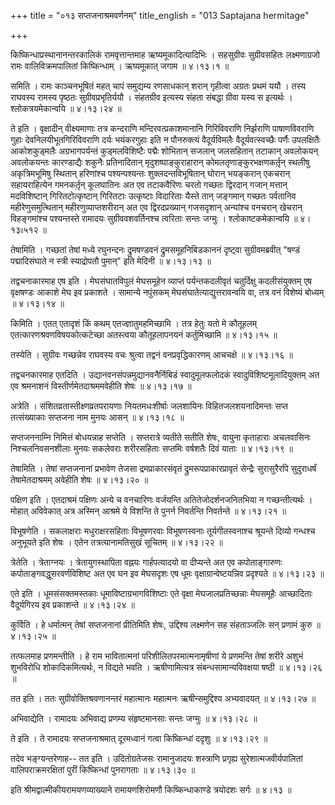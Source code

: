 +++
title = "०१३ सप्तजनाश्रमवर्णनम्"
title_english = "013 Saptajana hermitage"

+++


किष्किन्धाप्रस्थानानन्तरकालिकं रामवृत्तान्तमाह ऋष्यमूकादित्यादिभिः ।
सहसुग्रीवः सुग्रीवसहितः लक्ष्मणाग्रजो रामः वालिविक्रमपालितां
किष्किन्धाम् । ऋष्यमूकात् जगाम  ॥  ४।१३।१  ॥   

  

समिति । रामः काञ्चनभूषितं महत् चापं समुद्यम्य रणसाधकान् शरान् गृहीत्वा
अग्रतः प्रथमं ययौ । तस्य राघवस्य रामस्य पृष्ठतः सुग्रीवप्रभृतिर्ययौ ।
संहतग्रीव इत्यस्य संहता संबद्धा ग्रीवा यस्य स इत्यर्थः ।
श्लोकत्रयमेकान्वयि  ॥  ४।१३।२४ ॥   

  

ते इति । वृक्षादीन् वीक्ष्यमाणाः तत्र कन्दराणि मन्दिरवत्प्रकाशमानानि
गिरिविवराणि निर्झराणि पाषाणविवराणि गुहाः देवनिलयीभूतगिरिविवराणि दर्यः
भयंकरगुहाः इति न पौनरुक्त्यं वैदूर्यविमलैः वैदूर्यवत्स्वच्छैः पर्णैः
उपलक्षितैः आकोशकुड्मलैः अग्रभागपर्यन्तं कुड्मलविशिष्टैः पद्मैः शोभितान्
सजलान् जलसहितान् तटाकान् अवलोकयन् अवलोकयन्तः कारण्डाद्यैः शकुनैः
प्रतिनादितान् मृदुशष्पाङ्कुराहारान् कोमलतृणाङ्कुरभक्षणकर्तृ़न् स्थलीषु
अकृत्रिमभूमिषु स्थितान् हरिणांश्च पश्यन्पश्यन्तः शुक्लदन्तविभूषितान्
घोरान् भयङ्करान् एकचरान् सहायराहित्येन गमनकर्तृ़न् कूलघातिनः अत एव
तटाकवैरिणः चरतो गच्छतः द्विरदान् गजान् मत्तान् मदविशिष्टान्
गिरितटोत्कृष्टान् गिरितटाः उत्कृष्टाः विदारिताः यैस्ते तान् जङ्गमान्
गच्छतः पर्वतानिव महीरेणुसमुत्थितान् महीरणुव्याप्तशरीरान् अत एव
द्विरदप्रख्यान् गजसदृशान् अन्यांश्च वनचरान् खेचरान् विहङ्गमांश्च
पश्यन्तस्ते रामादयः सुग्रीववशवर्तिनश्च त्वरिताः सन्तः जग्मुः ।
श्लोकाष्टकमेकान्वयि  ॥  ४।१३৷৷५१२  ॥   

  

तेषामिति । गच्छतां तेषां मध्ये रघुनन्दनः द्रुमषण्डवनं
द्रुमसमूहनिबिडकाननं दृष्ट्वा सुग्रीवमब्रवीत् "षण्डं पद्मादिसंघाते न
स्त्री स्याद्रोपतौ पुमान्" इति मेदिनी  ॥  ४।१३।१३  ॥   

  

तद्वचनाकारमाह एष इति । मेघसंघातविपुलं मेघसमूहेन व्याप्तं पर्यन्तकदलीवृतं
चतुर्दिक्षु कदलीसंयुक्तम् एष वृक्षषण्डः आकाशे मेघ इव प्रकाशते । सामान्ये
नपुंसकम् मेघसंघातेत्याद्युत्तरावन्वयि वा, तत्र वनं विशेष्यं बोध्यम्  ॥ 
४।१३।१४  ॥   

  

किमिति । एतत् एतादृशं किं कथम् एतज्ज्ञातुमहमिच्छामि । तत्र हेतुः यतो मे
कौतूहलम् एतत्कारणश्रवणविषयकोत्कटेच्छा अतस्त्वया कौतूहलापनयनं
कर्तुमिच्छामि  ॥  ४।१३।१५  ॥   

  

तस्येति । सुग्रीवः गच्छन्नेव राघवस्य वचः श्रुत्वा तद्वनं
वनप्रवृद्धिकारणम् आचचक्षे  ॥  ४।१३।१६  ॥   

  

तद्वचनकारमाह एतदिति । उद्यानवनसंपन्नमुद्यानवनैर्निबिडं स्वादुमूलफलोदकं
स्वादुविशिष्टमूलादियुक्तम् अत एव श्रमनाशनं विस्तीर्णमेतदाश्रममवेहीति
शेषः  ॥  ४।१३।१७  ॥   

  

अत्रेति । संशितव्रतास्तीक्ष्णव्रतपरायणाः नियतमधःशीर्षाः जलशायिनः
विहितजलशयनादिमन्तः सप्त तत्संख्याकाः सप्तजना नाम मुनयः आसन्  ॥  ४।१३।१८
 ॥   

  

सप्तजननाम्नि निमित्तं बोधयन्नाह सप्तेति । सप्तरात्रे व्यतीते सतीति शेषः,
वायुना कृताहाराः अचलवासिनः निश्चलनिवसनशीलाः मुनयः सकलेवराः शरीरसहिताः
सप्तमिः वर्षशतैः दिवं याताः  ॥  ४।१३।१९  ॥   

  

तेषामिति । तेषां सप्तजनानां प्रभावेण तेजसा द्रमप्राकारसंवृतं
द्रुमरूपप्राकारप्रावृतं सेन्द्रैः सुरासुरैरपि सुदुराधर्षं
तेषामेतदाश्रमम् अवेहीति शेषः  ॥  ४।१३।२०  ॥   

  

पक्षिण इति । एतदाश्रमं पक्षिणः अन्ये च वनचारिणः वर्जयन्ति
अतितेजोदर्शनजनितभिया न गच्छन्तीत्यर्थः । मोहात् अविवेकात् अत्र अस्मिन्
आश्रमे ये विशन्ति ते पुनर्न निवर्तन्ति निवर्तन्ते  ॥  ४।१३।२१  ॥   

  

विभूषणेति । सकलाक्षराः मधुराक्षरसहिताः विभूषणरवाः विभूषणस्वनाः
तूर्यगीतस्वनाश्च श्रूयन्ते दिव्यो गन्धश्च अनुभूयते इति शेषः । एतेन
तत्रत्यानामतिसुखं सूचितम्  ॥  ४।१३।२२  ॥   

  

त्रेतेति । त्रेताग्नयः । त्रेतायुगस्थापिता वह्नयः गार्हपत्यादयो वा
दीप्यन्ते अत एव कपोताङ्गारुणः कपोताङ्गवद्धूसरवर्णविशिष्ट अत एव घन इव
मेघसदृशः एष धूमः वृक्षाग्रान्वेष्टयन्निव प्रदृश्यते  ॥  ४।१३।२३  ॥   

  

एते इति । धूमसंसक्तमस्तकाः धूमाविष्टाग्रभागविशिष्टाः एते वृक्षा
मेघजालप्रतिच्छन्नाः मेघसमूहैः आच्छादिताः वैदूर्यगिरय इव प्रकाशन्ते  ॥ 
४।१३।२४  ॥   

  

कुर्विति । हे धर्मात्मन् तेषां सप्तजनानां प्रीतिमिति शेषः, उद्दिश्य
लक्ष्मणेन सह संहताञ्जलिः सन् प्रणामं कुरु  ॥  ४।१३।२५  ॥   

  

तत्फलमाह प्रणमन्तीति । हे राम भावितात्मनां परिशीलितपरमात्मनामृषीणां ये
प्रणमन्ति तेषां शरीरे अशुभं शुभविरोधि शोकादिकमित्यर्थः, न विद्यते भवति ।
ऋषीणामित्यत्र संबन्धसामान्यविवक्षया षष्ठी  ॥  ४।१३।२६  ॥   

  

तत इति । ततः सुग्रीवोक्तिश्रवणानन्तरं महात्मानः महात्मनः ऋषीन्समुद्दिश्य
अभ्यवादयत्  ॥  ४।१३।२७  ॥   

  

अभिवाद्येति । रामादयः अभिवाद्य प्रणम्य संहृष्टमानसाः सन्तः जग्मुः  ॥ 
४।१३।२८  ॥   

  

ते इति । ते रामादयः सप्तजनाश्रमात् दूरमध्वानं गत्वा किष्किन्धां ददृशुः
 ॥  ४।१३।२९  ॥   

  

तदेव भङ्ग्यन्तरेणाह-- तत इति । उदितोग्रतेजसः रामानुजादयः शस्त्राणि
प्रगृह्य सुरेशात्मजवीर्यपालितां वालिपराक्रमरक्षितां पुरीं किष्किन्धां
पुनरागताः  ॥  ४।१३।३०  ॥   

  

इति श्रीमद्वाल्मीकीयरामयणव्याख्याने रामायणशिरोमणौ किष्किन्धाकाण्डे
त्रयोदशः सर्गः  ॥  ४।१३  ॥   

  


